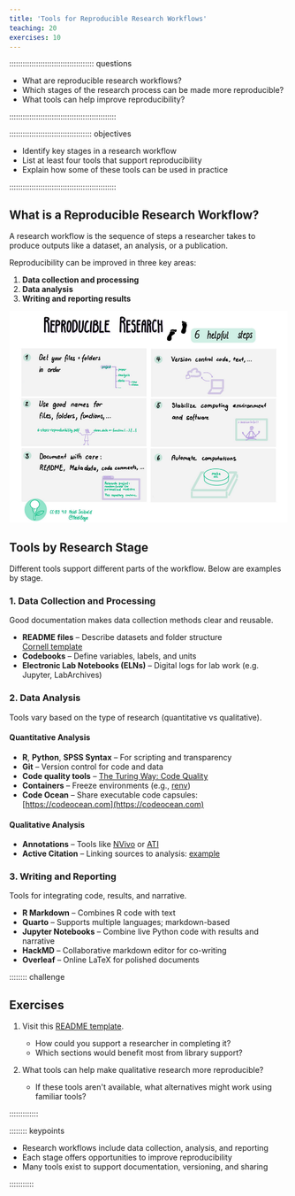 ```yaml
---
title: 'Tools for Reproducible Research Workflows'
teaching: 20
exercises: 10
---
```


:::::::::::::::::::::::::::::::::::::: questions 

- What are reproducible research workflows?
- Which stages of the research process can be made more reproducible?
- What tools can help improve reproducibility?

::::::::::::::::::::::::::::::::::::::::::::::::

::::::::::::::::::::::::::::::::::::: objectives

- Identify key stages in a research workflow
- List at least four tools that support reproducibility
- Explain how some of these tools can be used in practice

::::::::::::::::::::::::::::::::::::::::::::::::

## What is a Reproducible Research Workflow?

A research workflow is the sequence of steps a researcher takes to produce outputs like a dataset, an analysis, or a publication.

Reproducibility can be improved in three key areas:

1. **Data collection and processing**
2. **Data analysis**
3. **Writing and reporting results**

![6 helpful steps for reproducible research](fig/image2copy.png)

## Tools by Research Stage

Different tools support different parts of the workflow. Below are examples by stage.

### 1. Data Collection and Processing

Good documentation makes data collection methods clear and reusable.

- **README files** – Describe datasets and folder structure  
  [Cornell template](https://data.research.cornell.edu/content/readme)
- **Codebooks** – Define variables, labels, and units  
- **Electronic Lab Notebooks (ELNs)** – Digital logs for lab work (e.g. Jupyter, LabArchives)

### 2. Data Analysis

Tools vary based on the type of research (quantitative vs qualitative).

#### Quantitative Analysis

- **R**, **Python**, **SPSS Syntax** – For scripting and transparency
- **Git** – Version control for code and data
- **Code quality tools** – [The Turing Way: Code Quality](https://the-turing-way.netlify.app/reproducible-research/code-quality.html)
- **Containers** – Freeze environments (e.g., [renv](https://the-turing-way.netlify.app/reproducible-research/renv/renv-options.html))
- **Code Ocean** – Share executable code capsules: [https://codeocean.com](https://codeocean.com)

#### Qualitative Analysis

- **Annotations** – Tools like [NVivo](https://help-nv11.qsrinternational.com/desktop/concepts/about_annotations.html) or [ATI](https://qdr.syr.edu/ati)
- **Active Citation** – Linking sources to analysis: [example](https://www.princeton.edu/~amoravcs/library/ps.pdf)

### 3. Writing and Reporting

Tools for integrating code, results, and narrative.

- **R Markdown** – Combines R code with text
- **Quarto** – Supports multiple languages; markdown-based
- **Jupyter Notebooks** – Combine live Python code with results and narrative
- **HackMD** – Collaborative markdown editor for co-writing
- **Overleaf** – Online LaTeX for polished documents

:::::::: challenge

## Exercises

1. Visit this [README template](https://data.research.cornell.edu/data-management/sharing/readme/).  
   - How could you support a researcher in completing it?  
   - Which sections would benefit most from library support?

2. What tools can help make qualitative research more reproducible?  
   - If these tools aren't available, what alternatives might work using familiar tools?

:::::::::::::

:::::::: keypoints

- Research workflows include data collection, analysis, and reporting
- Each stage offers opportunities to improve reproducibility
- Many tools exist to support documentation, versioning, and sharing

::::::::::: 
